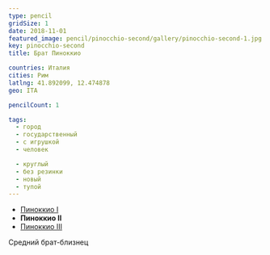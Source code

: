 ```yaml
---
type: pencil
gridSize: 1
date: 2018-11-01
featured_image: pencil/pinocchio-second/gallery/pinocchio-second-1.jpg
key: pinocchio-second
title: Брат Пиноккио

countries: Италия
cities: Рим
latlng: 41.892099, 12.474878
geo: ITA

pencilCount: 1

tags:
  - город
  - государственный
  - с игрушкой
  - человек

  - круглый
  - без резинки
  - новый
  - тупой
---
```


- [Пиноккио I](?display=roma)
- **Пиноккио II**
- [Пиноккио III](?display=pinocchio-third)

Средний брат-близнец
